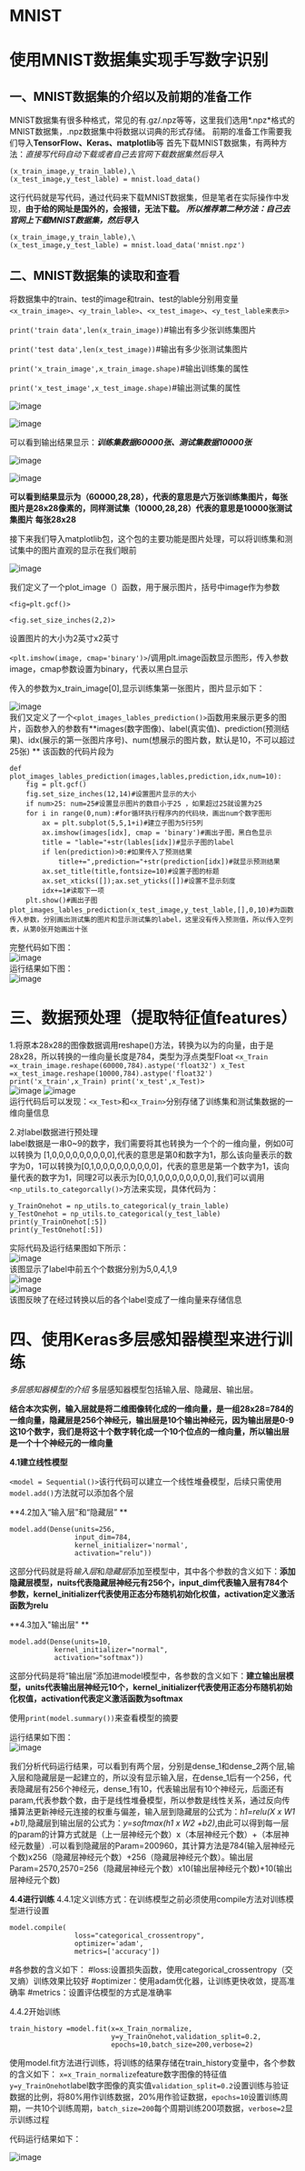 # MNIST
# 使用MNIST数据集实现手写数字识别

## 一、MNIST数据集的介绍以及前期的准备工作

MNIST数据集有很多种格式，常见的有.gz/.npz等等，这里我们选用*.npz*格式的MNIST数据集，.npz数据集中将数据以词典的形式存储。
前期的准备工作需要我们导入**TensorFlow、Keras、matplotlib**等
首先下载MNIST数据集，有两种方法：*直接写代码自动下载或者自己去官网下载数据集然后导入*

```
(x_train_image,y_train_lable),\
(x_test_image,y_test_lable) = mnist.load_data()

```

这行代码就是写代码，通过代码来下载MNIST数据集，但是笔者在实际操作中发现，**由于给的网址是国外的，会报错，无法下载。** ***所以推荐第二种方法：自己去官网上下载MNIST数据集，然后导入***

```
(x_train_image,y_train_lable),\
(x_test_image,y_test_lable) = mnist.load_data('mnist.npz')
```
## 二、MNIST数据集的读取和查看
将数据集中的train、test的image和train、test的lable分别用变量`<x_train_image>`、`<y_train_lable>`、`<x_test_image>`、`<y_test_lable来表示>`

```print('train data',len(x_train_image))```#输出有多少张训练集图片

```print('test data',len(x_test_image))```#输出有多少张测试集图片

```print('x_train_image',x_train_image.shape)```#输出训练集的属性

```print('x_test_image',x_test_image.shape)```#输出测试集的属性

![image](https://github.com/Gaoshiguo/MNIST/blob/master/mnist-image/1.png)

![image](https://github.com/Gaoshiguo/MNIST/blob/master/mnist-image/2.png)

可以看到输出结果显示：***训练集数据60000张、测试集数据10000张***

![image](https://github.com/Gaoshiguo/MNIST/blob/master/mnist-image/3.png)

![image](https://github.com/Gaoshiguo/MNIST/blob/master/mnist-image/4.png)

**可以看到结果显示为（60000,28,28），代表的意思是六万张训练集图片，每张图片是28x28像素的，同样测试集（10000,28,28）代表的意思是10000张测试集图片
每张28x28**

接下来我们导入matplotlib包，这个包的主要功能是图片处理，可以将训练集和测试集中的图片直观的显示在我们眼前

![image](https://github.com/Gaoshiguo/MNIST/blob/master/mnist-image/5.png)

我们定义了一个plot_image（）函数，用于展示图片，括号中image作为参数

`<fig=plt.gcf()>`

`<fig.set_size_inches(2,2)>`

设置图片的大小为2英寸x2英寸

`<plt.imshow(image, cmap='binary')>`/调用plt.image函数显示图形，传入参数image，cmap参数设置为binary，代表以黑白显示

传入的参数为x_train_image[0],显示训练集第一张图片，图片显示如下：

![image](https://github.com/Gaoshiguo/MNIST/blob/master/mnist-image/6.png)  
我们又定义了一个`<plot_images_lables_prediction()>`函数用来展示更多的图片，函数参入的参数有**images(数字图像)、label(真实值)、prediction(预测结果)、idx(展示的第一张图片序号)、num(想展示的图片数，默认是10，不可以超过25张) 
** 
该函数的代码片段为

``` 
def plot_images_lables_prediction(images,lables,prediction,idx,num=10):
    fig = plt.gcf()
    fig.set_size_inches(12,14)#设置图片显示的大小
    if num>25: num=25#设置显示图片的数目小于25 ，如果超过25就设置为25
    for i in range(0,num):#for循环执行程序内的代码块，画出num个数字图形
        ax = plt.subplot(5,5,1+i)#建立子图为5行5列
        ax.imshow(images[idx], cmap = 'binary')#画出子图，黑白色显示
        title = "lable="+str(lables[idx])#显示子图的label
        if len(prediction)>0:#如果传入了预测结果
            title+=",prediction="+str(prediction[idx])#就显示预测结果
        ax.set_title(title,fontsize=10)#设置子图的标题
        ax.set_xticks([]);ax.set_yticks([])#设置不显示刻度
        idx+=1#读取下一项
    plt.show()#画出子图
plot_images_lables_prediction(x_test_image,y_test_lable,[],0,10)#为函数传入参数，分别画出测试集的图片和显示测试集的label，这里没有传入预测值，所以传入空列表，从第0张开始画出十张
```  

完整代码如下图：  
![image](https://github.com/Gaoshiguo/MNIST/blob/master/mnist-image/7.png)  
运行结果如下图：  
![image](https://github.com/Gaoshiguo/MNIST/blob/master/mnist-image/8.png)

# 三、数据预处理（提取特征值features）
1.将原本28x28的图像数据调用reshape()方法，转换为以为的向量，由于是28x28，所以转换的一维向量长度是784，类型为浮点类型Float
`<x_Train =x_train_image.reshape(60000,784).astype('float32')
x_Test =x_test_image.reshape(10000,784).astype('float32')
print('x_train',x_Train)
print('x_test',x_Test)>`  
![image](https://github.com/Gaoshiguo/MNIST/blob/master/mnist/9.png)
![image](https://github.com/Gaoshiguo/MNIST/blob/master/mnist/10.png)  
运行代码后可以发现：`<x_Test>`和`<x_Train>`分别存储了训练集和测试集数据的一维向量信息

2.对label数据进行预处理  
label数据是一串0~9的数字，我们需要将其也转换为一个个的一维向量，例如0可以转换为
[1,0,0,0,0,0,0,0,0,0],代表的意思是第0和数字为1，那么该向量表示的数字为0，1可以转换为[0,1,0,0,0,0,0,0,0,0,0]，代表的意思是第一个数字为1，该向量代表的数字为1，同理2可以表示为[0,0,1,0,0,0,0,0,0,0,0],我们可以调用`<np_utils.to_categorcally()>`方法来实现，具体代码为：  
```
y_TrainOnehot = np_utils.to_categorical(y_train_lable)
y_TestOnehot = np_utils.to_categorical(y_test_lable)
print(y_TrainOnehot[:5])
print(y_TestOnehot[:5])

```
实际代码及运行结果图如下所示：  
![image](https://github.com/Gaoshiguo/MNIST/blob/master/mnist/12.png)  
该图显示了label中前五个个数据分别为5,0,4,1,9  
![image](https://github.com/Gaoshiguo/MNIST/blob/master/mnist/13.png)  
![image](https://github.com/Gaoshiguo/MNIST/blob/master/mnist/14.png)  
该图反映了在经过转换以后的各个label变成了一维向量来存储信息
# 四、使用Keras多层感知器模型来进行训练
*多层感知器模型的介绍*
多层感知器模型包括输入层、隐藏层、输出层。

**结合本次实例，输入层就是将二维图像转化成的一维向量，是一组28x28=784的一维向量，隐藏层是256个神经元，输出层是10个输出神经元，因为输出层是0-9这10个数字，我们是将这十个数字转化成一个10个位点的一维向量，所以输出层是一个十个神经元的一维向量** 

**4.1建立线性模型**   

`<model = Sequential()>`该行代码可以建立一个线性堆叠模型，后续只需使用`model.add()`方法就可以添加各个层  

**4.2加入“输入层”和“隐藏层” **   
```
model.add(Dense(units=256,
                input_dim=784,
                kernel_initializer='normal',
                activation="relu"))
```
这部分代码就是将*输入层*和*隐藏层*添加至模型中，其中各个参数的含义如下：**添加隐藏层模型，nuits代表隐藏层神经元有256个，input_dim代表输入层有784个参数，kernel_initializer代表使用正态分布随机初始化权值，activation定义激活函数为relu** 

**4.3加入"输出层" ** 
```
model.add(Dense(units=10,
           kernel_initializer="normal",
           activation="softmax"))
```
 这部分代码是将“输出层”添加进model模型中，各参数的含义如下：**建立输出层模型，units代表输出层神经元10个，kernel_initializer代表使用正态分布随机初始化权值，activation代表定义激活函数为softmax**
 
 使用`print(model.summary())`来查看模型的摘要
 
 运行结果如下图：  
![image](https://github.com/Gaoshiguo/MNIST/blob/master/mnist-image/9.png)

我们分析代码运行结果，可以看到有两个层，分别是dense_1和dense_2两个层,输入层和隐藏层是一起建立的，所以没有显示输入层，在dense_1后有一个256，代表隐藏层有256个神经元，dense_1有10，代表输出层有10个神经元，后面还有param,代表参数个数，由于是线性堆叠模型，所以参数是线性关系，通过反向传播算法更新神经元连接的权重与偏差，输入层到隐藏层的公式为：*h1=relu(X x W1 +b1)*,隐藏层到输出层的公式为：*y=softmax(h1 x W2 +b2)*,由此可以得到每一层的param的计算方式就是（上一层神经元个数）x（本层神经元个数）+（本层神经元数量）.可以看到隐藏层的Param=200960，其计算方法是784(输入层神经元个数)x256（隐藏层神经元个数）+256（隐藏层神经元个数）。输出层Param=2570,2570=256（隐藏层神经元个数）x10(输出层神经元个数)+10(输出层神经元个数)

**4.4进行训练**
4.4.1定义训练方式：在训练模型之前必须使用compile方法对训练模型进行设置
```
model.compile(
                loss="categorical_crossentropy",
                optimizer='adam',
                metrics=['accuracy'])
 ```
#各参数的含义如下：
#loss:设置损失函数，使用categorical_crossentropy（交叉熵）训练效果比较好
#optimizer：使用adam优化器，让训练更快收敛，提高准确率
#metrics：设置评估模型的方式是准确率

4.4.2开始训练
```
train_history =model.fit(x=x_Train_normalize,
                         y=y_TrainOnehot,validation_split=0.2,
                         epochs=10,batch_size=200,verbose=2)
```

使用model.fit方法进行训练，将训练的结果存储在train_history变量中，各个参数的含义如下：
`x=x_Train_normalize`feature数字图像的特征值
`y=y_TrainOnehot`label数字图像的真实值`validation_split=0.2`设置训练与验证数据的比例，将80%用作训练数据，20%用作验证数据，`epochs=10`设置训练周期，一共10个训练周期，`batch_size=200`每个周期训练200项数据，`verbose=2`显示训练过程

代码运行结果如下：

![image](https://github.com/Gaoshiguo/MNIST/blob/master/mnist-image/10.png)






